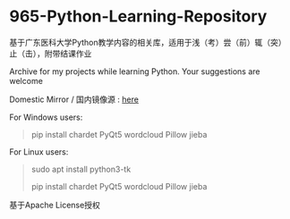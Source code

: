 # 965-Python-Learning-Repository

基于广东医科大学Python教学内容的相关库，适用于浅（考）尝（前）辄（突）止（击），附带结课作业

Archive for my projects while learning Python. Your suggestions are welcome

Domestic Mirror / 国内镜像源 : [here](https://git.965server.top/explore/repos)

For Windows users:
>pip install chardet PyQt5 wordcloud Pillow jieba

For Linux users:
>sudo apt install python3-tk
>
>pip install chardet PyQt5 wordcloud Pillow jieba

基于Apache License授权
